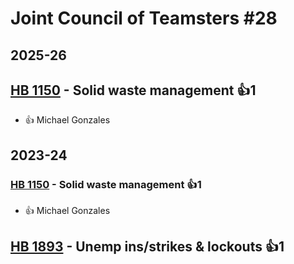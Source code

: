 # Joint Council of Teamsters #28
## 2025-26

## [HB 1150](/bill/2025-26/hb/1150/) - Solid waste management 👍1  
* 👍 Michael Gonzales

## 2023-24

### [HB 1150](/bill/2023-24/hb/1150/) - Solid waste management 👍1  
* 👍 Michael Gonzales

## [HB 1893](/bill/2023-24/hb/1893/) - Unemp ins/strikes & lockouts 👍1  
